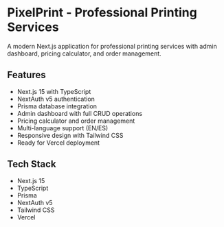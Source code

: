 # PixelPrint - Professional Printing Services

A modern Next.js application for professional printing services with admin dashboard, pricing calculator, and order management.

## Features
- Next.js 15 with TypeScript
- NextAuth v5 authentication
- Prisma database integration
- Admin dashboard with full CRUD operations
- Pricing calculator and order management
- Multi-language support (EN/ES)
- Responsive design with Tailwind CSS
- Ready for Vercel deployment

## Tech Stack
- Next.js 15
- TypeScript
- Prisma
- NextAuth v5
- Tailwind CSS
- Vercel
